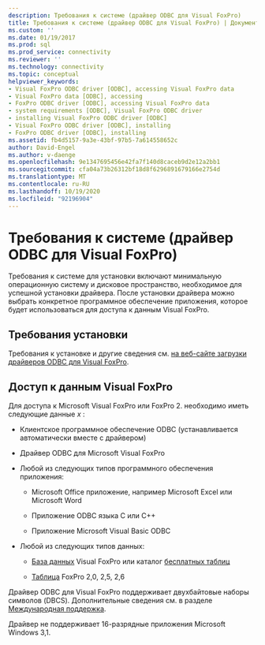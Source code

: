 ```yaml
---
description: Требования к системе (драйвер ODBC для Visual FoxPro)
title: Требования к системе (драйвер ODBC для Visual FoxPro) | Документация Майкрософт
ms.custom: ''
ms.date: 01/19/2017
ms.prod: sql
ms.prod_service: connectivity
ms.reviewer: ''
ms.technology: connectivity
ms.topic: conceptual
helpviewer_keywords:
- Visual FoxPro ODBC driver [ODBC], accessing Visual FoxPro data
- Visual FoxPro data [ODBC], accessing
- FoxPro ODBC driver [ODBC], accessing Visual FoxPro data
- system requirements [ODBC], Visual FoxPro ODBC driver
- installing Visual FoxPro ODBC driver [ODBC]
- Visual FoxPro ODBC driver [ODBC], installing
- FoxPro ODBC driver [ODBC], installing
ms.assetid: fb4d5157-9a3e-43bf-97b5-7a614558652c
author: David-Engel
ms.author: v-daenge
ms.openlocfilehash: 9e1347695456e42fa7f140d8caceb9d2e12a2bb1
ms.sourcegitcommit: cfa04a73b26312bf18d8f6296891679166e2754d
ms.translationtype: MT
ms.contentlocale: ru-RU
ms.lasthandoff: 10/19/2020
ms.locfileid: "92196904"
---
```

# <a name="system-requirements-visual-foxpro-odbc-driver"></a>Требования к системе (драйвер ODBC для Visual FoxPro)
Требования к системе для установки включают минимальную операционную систему и дисковое пространство, необходимое для успешной установки драйвера. После установки драйвера можно выбрать конкретное программное обеспечение приложения, которое будет использоваться для доступа к данным Visual FoxPro.  
  
## <a name="installation-requirements"></a>Требования установки  
 Требования к установке и другие сведения см. [на веб-сайте загрузки драйверов ODBC для Visual FoxPro](/previous-versions/visualstudio/foxpro/mt490121(v=msdn.10)).  
  
## <a name="accessing-visual-foxpro-data"></a>Доступ к данным Visual FoxPro  
 Для доступа к Microsoft Visual FoxPro или FoxPro 2. необходимо иметь следующие данные *x* :  
  
-   Клиентское программное обеспечение ODBC (устанавливается автоматически вместе с драйвером)  
  
-   Драйвер ODBC для Microsoft Visual FoxPro  
  
-   Любой из следующих типов программного обеспечения приложения:  
  
    -   Microsoft Office приложение, например Microsoft Excel или Microsoft Word  
  
    -   Приложение ODBC языка C или C++  
  
    -   Приложение Microsoft Visual Basic ODBC  
  
-   Любой из следующих типов данных:  
  
    -   [База данных](../../odbc/microsoft/visual-foxpro-terminology.md) Visual FoxPro или каталог [бесплатных таблиц](../../odbc/microsoft/visual-foxpro-terminology.md)  
  
    -   [Таблица](../../odbc/microsoft/visual-foxpro-terminology.md) FoxPro 2,0, 2,5, 2,6  
  
 Драйвер ODBC для Visual FoxPro поддерживает двухбайтовые наборы символов (DBCS). Дополнительные сведения см. в разделе [Международная поддержка](../../odbc/microsoft/international-support-visual-foxpro-odbc-driver.md).  
  
 Драйвер не поддерживает 16-разрядные приложения Microsoft Windows 3,1.
